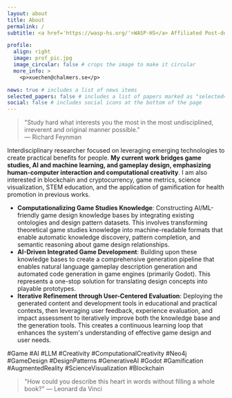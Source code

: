 ```yaml
---
layout: about
title: About
permalink: /
subtitle: <a href='https://wasp-hs.org/'>WASP-HS</a> Affiliated Post-doctoral Fellow @ <a href='https://www.chalmers.se/en/persons/xuechen/'>Chalmers University of Technology <br><br> </a>

profile:
  align: right
  image: prof_pic.jpg
  image_circular: false # crops the image to make it circular
  more_info: >
    <p>xuechen@chalmers.se</p>

news: true # includes a list of news items
selected_papers: false # includes a list of papers marked as "selected={true}"
social: false # includes social icons at the bottom of the page
---
```


> "Study hard what interests you the most in the most undisciplined, irreverent and original manner possible."  
> — Richard Feynman 


Interdisciplinary researcher focused on leveraging emerging technologies to create practical benefits for people. **My current work bridges game studies, AI and machine learning, and gameplay design, emphasizing human-computer interaction and computational creativity**. I am also interested in blockchain and cryptocurrency, game metrics, science visualization, STEM education, and the application of gamification for health promotion in previous works.

- **Computationalizing Game Studies Knowledge**: Constructing AI/ML-friendly game design knowledge bases by integrating existing ontologies and design pattern datasets. This involves transforming theoretical game studies knowledge into machine-readable formats that enable automatic knowledge discovery, pattern completion, and semantic reasoning about game design relationships.
- **AI-Driven Integrated Game Development**: Building upon these knowledge bases to create a comprehensive generation pipeline that enables natural language gameplay description generation and automated code generation in game engines (primarily Godot). This represents a one-stop solution for translating design concepts into playable prototypes.
- **Iterative Refinement through User-Centered Evaluation**: Deploying the generated content and development tools in educational and practical contexts, then leveraging user feedback, experience evaluation, and impact assessment to iteratively improve both the knowledge base and the generation tools. This creates a continuous learning loop that enhances the system's understanding of effective game design and user needs.

#Game #AI #LLM #Creativity #ComputationalCreativity #Neo4j #GameDesign #DesignPatterns #GenerativeAI #Godot #Gamification #AugmentedReality #ScienceVisualization #Blockchain  

> "How could you describe this heart in words without filling a whole book?"
> — Leonard da Vinci